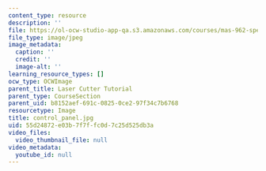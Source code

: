 ```yaml
---
content_type: resource
description: ''
file: https://ol-ocw-studio-app-qa.s3.amazonaws.com/courses/mas-962-special-topics-new-textiles-spring-2010/55d24872e03b7f7ffc0d7c25d525db3a_control_panel.jpg
file_type: image/jpeg
image_metadata:
  caption: ''
  credit: ''
  image-alt: ''
learning_resource_types: []
ocw_type: OCWImage
parent_title: Laser Cutter Tutorial
parent_type: CourseSection
parent_uid: b8152aef-691c-0825-0ce2-97f34c7b6768
resourcetype: Image
title: control_panel.jpg
uid: 55d24872-e03b-7f7f-fc0d-7c25d525db3a
video_files:
  video_thumbnail_file: null
video_metadata:
  youtube_id: null
---
```

